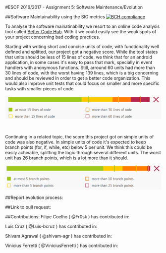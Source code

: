 #ESOF 2016/2017 - Assignment 5: Software Maintenance/Evolution

##Software Maintainability using the SIG metrics 
[![BCH compliance](https://bettercodehub.com/edge/badge/Fr0sk/ESOF-DuckDuckGo-Android-App)](https://bettercodehub.com)

To analyse the software mainatinability we resort to an online code analysis tool called [Better Code Hub](https://bettercodehub.com). With it we could easily see the weak spots of your project concerning bad coding practices. 

Starting with writing short and concise units of code, with functionality well defined and splitted, our project got a negative score. While the tool states that units should be less of 15 lines of code, we think that for an android application, in some cases it's easy to pass that mark, specially in event handlers with anonymous functions. Still, arround 60 units had more than 30 lines of code, with the worst having 139 lines, which is a big concerning and should be reviewed in order to get a better code organization. This would also improve unit tests that could focus on smaller and more specific tasks with smaller pieces of code.

![Short Units of Code](https://github.com/Fr0sk/ESOF-DuckDuckGo-Android-App/blob/master/ESOF-docs/resources/SIG%20Metrics/Short%20Units%20of%20Code.PNG)

<br>

Continuing in a related topic, the score this project got on simple units of code was also negative. In simple units of code it's expected to keep branch points (for, if, while, etc) below 5 per unit. We think this could be easily achivable, splitting the logic through several different units. The worst unit has 26 branch points, which is a lot more than it should.

![Simple Units of Code](https://github.com/Fr0sk/ESOF-DuckDuckGo-Android-App/blob/master/ESOF-docs/resources/SIG%20Metrics/SImple%20Units%20of%20Code.PNG)

##Report evolution process:

##Link to pull request:


##Contributions:
Filipe Coelho ( @Fr0sk ) has contributed in:


Luís Cruz ( @Luis-bcruz ) has contributed in:


Shivam Agrawal ( @shivam-agr ) has contributed in:

Vinicius Ferretti ( @ViniciusFerretti ) has contributed in:
